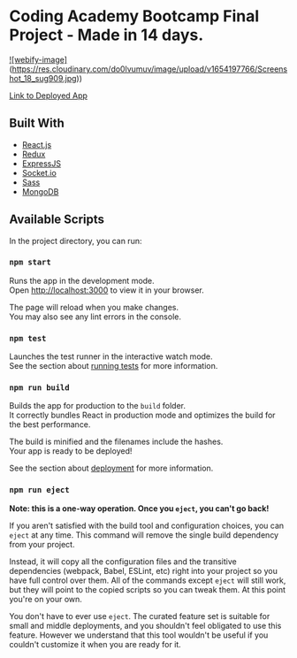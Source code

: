 # Coding Academy Bootcamp Final Project - Made in 14 days.
[![webify-image]](https://github.com/barakt12/Webify-frontend)(https://res.cloudinary.com/do0lvumuv/image/upload/v1654197766/Screenshot_18_sug909.jpg))

[Link to Deployed App](https://ca-webify.herokuapp.com)
 
## Built With
  * [React.js](https://reactjs.org/)
  * [Redux](https://redux.js.org/)
  * [ExpressJS](https://expressjs.com/)
  * [Socket.io](https://socket.io/)
  * [Sass](https://sass-lang.com/)
  * [MongoDB](https://www.mongodb.com/)

## Available Scripts

In the project directory, you can run:

### `npm start`

Runs the app in the development mode.\
Open [http://localhost:3000](http://localhost:3000) to view it in your browser.

The page will reload when you make changes.\
You may also see any lint errors in the console.

### `npm test`

Launches the test runner in the interactive watch mode.\
See the section about [running tests](https://facebook.github.io/create-react-app/docs/running-tests) for more information.

### `npm run build`

Builds the app for production to the `build` folder.\
It correctly bundles React in production mode and optimizes the build for the best performance.

The build is minified and the filenames include the hashes.\
Your app is ready to be deployed!

See the section about [deployment](https://facebook.github.io/create-react-app/docs/deployment) for more information.

### `npm run eject`

**Note: this is a one-way operation. Once you `eject`, you can't go back!**

If you aren't satisfied with the build tool and configuration choices, you can `eject` at any time. This command will remove the single build dependency from your project.

Instead, it will copy all the configuration files and the transitive dependencies (webpack, Babel, ESLint, etc) right into your project so you have full control over them. All of the commands except `eject` will still work, but they will point to the copied scripts so you can tweak them. At this point you're on your own.

You don't have to ever use `eject`. The curated feature set is suitable for small and middle deployments, and you shouldn't feel obligated to use this feature. However we understand that this tool wouldn't be useful if you couldn't customize it when you are ready for it.
